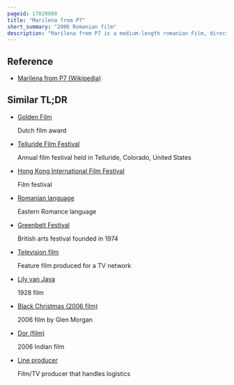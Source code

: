 ```yaml
---
pageid: 17020080
title: "Marilena from P7"
short_summary: "2006 Romanian film"
description: "Marilena from P7 is a medium-length romanian Film, directed by cristian Nemescu. First released in 2006 it was also nominated in the same Year for the Semaine de la critique Section of the 59th Cannes Film Festival."
---
```


## Reference

- [Marilena from P7 (Wikipedia)](https://en.wikipedia.org/?curid=17020080)

## Similar TL;DR

- [Golden Film](/tldr/en/golden-film)

  Dutch film award

- [Telluride Film Festival](/tldr/en/telluride-film-festival)

  Annual film festival held in Telluride, Colorado, United States

- [Hong Kong International Film Festival](/tldr/en/hong-kong-international-film-festival)

  Film festival

- [Romanian language](/tldr/en/romanian-language)

  Eastern Romance language

- [Greenbelt Festival](/tldr/en/greenbelt-festival)

  British arts festival founded in 1974

- [Television film](/tldr/en/television-film)

  Feature film produced for a TV network

- [Lily van Java](/tldr/en/lily-van-java)

  1928 film

- [Black Christmas (2006 film)](/tldr/en/black-christmas-2006-film)

  2006 film by Glen Morgan

- [Dor (film)](/tldr/en/dor-film)

  2006 Indian film

- [Line producer](/tldr/en/line-producer)

  Film/TV producer that handles logistics
